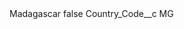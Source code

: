 <?xml version="1.0" encoding="UTF-8"?>
<CustomMetadata xmlns="http://soap.sforce.com/2006/04/metadata" xmlns:xsi="http://www.w3.org/2001/XMLSchema-instance" xmlns:xsd="http://www.w3.org/2001/XMLSchema">
    <label>Madagascar</label>
    <protected>false</protected>
    <values>
        <field>Country_Code__c</field>
        <value xsi:type="xsd:string">MG</value>
    </values>
</CustomMetadata>
